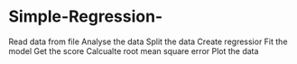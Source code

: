 # Simple-Regression-
Read data from file
Analyse the data
Split the data
Create regressior
Fit the model
Get the score
Calcualte root mean square error
Plot the data
